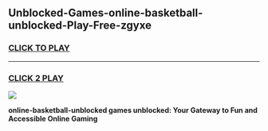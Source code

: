 
## Unblocked-Games-online-basketball-unblocked-Play-Free-zgyxe
<h3>
<a href="https://premium76.site?title=online-basketball-unblocked&ref=20M">CLICK TO PLAY</a></h3>
<hr>

<h3>
<a href="https://premium76.site?title=online-basketball-unblocked&ref=20M">CLICK 2 PLAY</a>
  
</h3>

<a href="https://premium76.site?title=online-basketball-unblocked&ref=19M"><img src="https://clearcache.store/games.png"></a>


**online-basketball-unblocked games unblocked: Your Gateway to Fun and Accessible Online Gaming**
